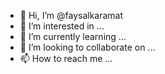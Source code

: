 - 👋 Hi, I’m @faysalkaramat
- 👀 I’m interested in ...
- 🌱 I’m currently learning ...
- 💞️ I’m looking to collaborate on ...
- 📫 How to reach me ...

<!---
faysalkaramat/faysalkaramat is a ✨ special ✨ repository because its `README.md` (this file) appears on your GitHub profile.
You can click the Preview link to take a look at your changes.
--->
